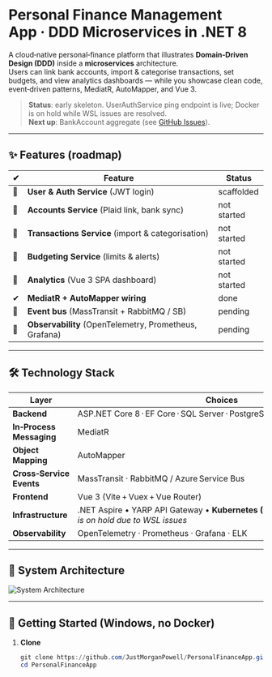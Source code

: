 ﻿# Personal Finance Management App · DDD Microservices in .NET 8

A cloud‑native personal‑finance platform that illustrates **Domain‑Driven Design (DDD)** inside a **microservices** architecture.  
Users can link bank accounts, import & categorise transactions, set budgets, and view analytics dashboards — while you showcase clean code, event‑driven patterns, MediatR, AutoMapper, and Vue 3.

> **Status**: early skeleton. UserAuthService ping endpoint is live; Docker is on hold while WSL issues are resolved.  
> **Next up**: BankAccount aggregate (see [GitHub Issues](../../issues)).

---

## ✨ Features (roadmap)

| ✔ | Feature | Status |
|---|---------|--------|
| 🔄 | **User & Auth Service** (JWT login) | scaffolded |
| 🔄 | **Accounts Service** (Plaid link, bank sync) | not started |
| 🔄 | **Transactions Service** (import & categorisation) | not started |
| 🔄 | **Budgeting Service** (limits & alerts) | not started |
| 🔄 | **Analytics** (Vue 3 SPA dashboard) | not started |
| ✔ | **MediatR + AutoMapper wiring** | done |
| 🔄 | **Event bus** (MassTransit + RabbitMQ / SB) | pending |
| 🔄 | **Observability** (OpenTelemetry, Prometheus, Grafana) | pending |

---

## 🛠️ Technology Stack

| Layer | Choices |
|-------|---------|
| **Backend** | ASP.NET Core 8 · EF Core · SQL Server · PostgreSQL · Duende IdentityServer |
| **In‑Process Messaging** | MediatR |
| **Object Mapping** | AutoMapper |
| **Cross‑Service Events** | MassTransit · RabbitMQ / Azure Service Bus |
| **Frontend** | Vue 3 (Vite + Vuex + Vue Router) |
| **Infrastructure** |.NET Aspire • YARP API Gateway •  **Kubernetes (Helm)** — *Docker/Compose is on hold due to WSL issues* |
| **Observability** | OpenTelemetry · Prometheus · Grafana · ELK |

---

## 🧭 System Architecture

![System Architecture](diagrams/Level1_digram.jpg)


---


## 🚀 Getting Started (Windows, no Docker)

1. **Clone**
   ```powershell
   git clone https://github.com/JustMorganPowell/PersonalFinanceApp.git
   cd PersonalFinanceApp
